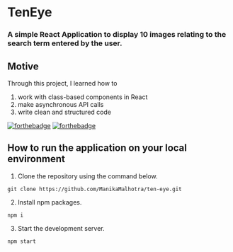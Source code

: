 # TenEye
### A simple React Application to display 10 images relating to the search term entered by the user.

## Motive
Through this project, I learned how to
1. work with class-based components in React
2. make asynchronous API calls
3. write clean and structured code

[![forthebadge](https://forthebadge.com/images/badges/built-with-love.svg)](https://forthebadge.com) [![forthebadge](https://forthebadge.com/images/badges/made-with-javascript.svg)](https://forthebadge.com)

## How to run the application on your local environment
1. Clone the repository using the command below.
```
git clone https://github.com/ManikaMalhotra/ten-eye.git
```

2. Install npm packages.
```
npm i
```

3. Start the development server.
```
npm start
```
